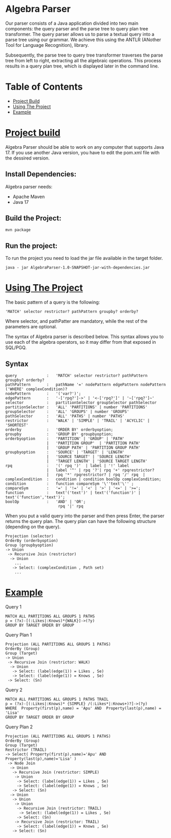 Algebra Parser
================================================================================
Our parser consists of a Java application divided into two main components: the query parser and the parse tree to query plan tree transformer. The query parser allows us to parse a textual query into a parse tree using our grammar. We achieve this using the ANTLR  (ANother Tool for Language Recognition), library. 

Subsequently, the parse tree to query tree transformer traverses the parse tree from left to right, extracting all the algebraic operations.
This process results in a query plan tree, which is displayed later in the command line.

Table of Contents
================================================================================
- [Project Build](#project-build)
- [Using The Project](#using-the-project)
- [Example](#example)




[Project build](#algebra-parser)
================================================================================
Algebra Parser should be able to work on any computer that supports Java 17. If you use another Java version, you have to edit the pom.xml file with the dessired version. 


Install Dependencies:
--------------------------------------------------------------------------------
Algebra parser needs:
- Apache Maven
- Java 17
  
Build the Project:
--------------------------------------------------------------------------------
```
mvn package
```

Run the project:
--------------------------------------------------------------------------------
To run the project you need to load the jar file available in the target folder.
```
java - jar AlgebraParser-1.0-SNAPSHOT-jar-with-dependencies.jar
```



[Using The Project](#algebra-parser)
================================================================================

The basic pattern of a query is the following:
```
'MATCH' selector restrictor? pathPattern groupby? orderby?
```
Where selector, and pathPatter are mandatory, while the rest of the parameters are optional.

The syntax of Algebra parser is described below. This syntax allows you to use each of the algebra operators, so it may differ from that exposed in SQL/PGQ.

Syntax
--------------------------------------------------------------------------------
```
query             :   'MATCH' selector restrictor? pathPattern groupby? orderby?
pathPattern       :   pathName '=' nodePattern edgePattern nodePattern ('WHERE' complexCondition)? 
nodePattern       :   '('var?')';
edgePattern       :   '-['rpq?']->' | '<-['rpq?']' | '~['rpq?']~'
selector          :   partitionSelector groupSelector pathSelector
partitionSelector :   'ALL' 'PARTITIONS' | number 'PARTITIONS'
groupSelector     :   'ALL' 'GROUPS' | number 'GROUPS'
pathSelector      :   'ALL' 'PATHS' | number 'PATHS'
restrictor        :   'WALK' | 'SIMPLE' | 'TRAIL' | 'ACYCLIC' | 'SHORTEST' 
orderby           :   'ORDER BY' orderbyoption;
groupby           :   'GROUP BY' groupbyoption;
orderbyoption     :   'PARTITION' | 'GROUP' | 'PATH'    
                  |   'PARTITION GROUP'  | 'PARTITION PATH' 
                  |   'GROUP PATH' | 'PARTITION GROUP PATH' 
groupbyoption     :   'SOURCE' | 'TARGET' | 'LENGTH' 
                  |   'SOURCE TARGET' | 'SOURCE LENGTH'
                  |   'TARGET LENGTH' | 'SOURCE TARGET LENGTH'
rpq               :   '(' rpq ')'  | label | '!' label 
                  |   label '^' | rpq '?'| rpq '+' rpqrestrictor? 
                  |   rpq '*' rpqrestrictor? | rpq '/' rpq  |
complexCondition  :   condition | condition boolOp complexCondition;
condition         :   function compareSym '\''text'\'' ;
compareSym        :   '=' | '!=' | '<' | '>' | '<=' | '>=';
function          :   text'('text')' | text'('function')' |  text'('function','text')';
boolOp            :   'AND' | 'OR';
                       rpq '|' rpq 

```

When you put a valid query into the parser and then press Enter, the parser returns the query plan. The query plan can have the following structure (depending on the query).

```
Projection (selector)
OrderBy (orderbyoption)
Group (groupbyoption)
-> Union
 -> Recursive Join (restrictor)
  -> Union
    ...
   -> Select: (complexCondition , Path set)
    ...
```

[Example](#algebra-parser)
================================================================================

Query 1
```
MATCH ALL PARTITIONS ALL GROUPS 1 PATHS 
p = (?x)-[(:Likes|:Knows)*{WALK}]->(?y)  
GROUP BY TARGET ORDER BY GROUP
```

Query Plan 1
```
Projection (ALL PARTITIONS ALL GROUPS 1 PATHS)
OrderBy (Group)
Group (Target)
-> Union
 -> Recursive Join (restrictor: WALK)
  -> Union
   -> Select: (label(edge(1)) = Likes , Se)
   -> Select: (label(edge(1)) = Knows , Se)
 -> Select: (Sn)
```

Query 2 
```
MATCH ALL PARTITIONS ALL GROUPS 1 PATHS TRAIL
p = (?x)-[(:Likes|:Knows)* {SIMPLE} /(:Likes*|:Knows+)?]->(?y)
WHERE  Property(first(p),name) = 'Apu' AND  Property(last(p),name) = 'Lisa'
GROUP BY TARGET ORDER BY GROUP
```

Query Plan 2
```
Projection (ALL PARTITIONS ALL GROUPS 1 PATHS)
OrderBy (Group)
Group (Target)
Restrictor (TRAIL)
-> Select( Property(first(p),name)='Apu' AND Property(last(p),name)='Lisa' )
 -> Node Join
  -> Union
   -> Recursive Join (restrictor: SIMPLE)
    -> Union
     -> Select: (label(edge(1)) = Likes , Se)
     -> Select: (label(edge(1)) = Knows , Se)
   -> Select: (Sn)
  -> Union
   -> Union
    -> Union
     -> Recursive Join (restrictor: TRAIL)
      -> Select: (label(edge(1)) = Likes , Se)
     -> Select: (Sn)
    -> Recursive Join (restrictor: TRAIL)
     -> Select: (label(edge(1)) = Knows , Se)
   -> Select: (Sn)
```
